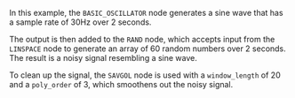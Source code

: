 <!--- Add SEO here --->

In this example, the `BASIC_OSCILLATOR` node generates a sine wave that has a sample rate of 30Hz over 2 seconds.

The output is then added to the `RAND` node, which accepts input from the `LINSPACE` node to generate an array of 60 random numbers over 2 seconds. The result is a noisy signal resembling a sine wave.

To clean up the signal, the `SAVGOL` node is used with a `window_length` of 20 and a `poly_order` of 3, which smoothens out the noisy signal.